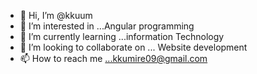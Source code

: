 - 👋 Hi, I’m @kkuum
- 👀 I’m interested in ...Angular programming 
- 🌱 I’m currently learning ...information Technology
- 💞️ I’m looking to collaborate on ... Website development
- 📫 How to reach me ...kkumire09@gmail.com 

<!---
kkuum/kkuum is a ✨ special ✨ repository because its `README.md` (this file) appears on your GitHub profile.
You can click the Preview link to take a look at your changes.
--->
